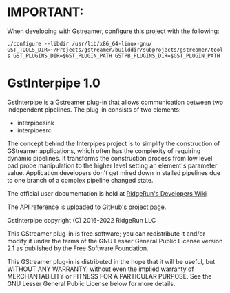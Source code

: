 # IMPORTANT:

When developing with Gstreamer, configure this project with the following:

```./configure --libdir /usr/lib/x86_64-linux-gnu/ GST_TOOLS_DIR=~/Projects/gstreamer/builddir/subprojects/gstreamer/tools GST_PLUGINS_DIR=$GST_PLUGIN_PATH GSTPB_PLUGINS_DIR=$GST_PLUGIN_PATH```


# GstInterpipe 1.0
GstInterpipe is a Gstreamer plug-in that allows communication between
two independent pipelines. The plug-in consists of two elements:
- interpipesink
- interpipesrc

The concept behind the Interpipes project is to simplify the
construction of GStreamer applications, which often has the complexity
of requiring dynamic pipelines. It transforms the construction process
from low level pad probe manipulation to the higher level setting an
element's parameter value. Application developers don't get mired down
in stalled pipelines due to one branch of a complex pipeline changed
state.

The official user documentation is held at [RidgeRun's Developers
Wiki](http://developer.ridgerun.com/wiki/index.php?title=GstInterpipe)

The API reference is uploaded to [GitHub's project
page](http://ridgerun.github.io/gst-interpipe/).

GstInterpipe copyright (C) 2016-2022 RidgeRun LLC

This GStreamer plug-in is free software; you can redistribute it
and/or modify it under the terms of the GNU Lesser General Public
License version 2.1 as published by the Free Software Foundation.

This GStreamer plug-in is distributed in the hope that it will be
useful, but WITHOUT ANY WARRANTY; without even the implied
warranty of MERCHANTABILITY or FITNESS FOR A PARTICULAR PURPOSE.
See the GNU Lesser General Public License below for more details.
